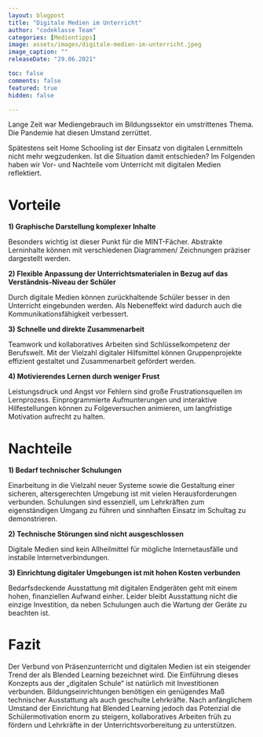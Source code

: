 ```yaml
---
layout: blogpost
title: "Digitale Medien im Unterricht"
author: "codeklasse Team"
categories: [Medientipps]
image: assets/images/digitale-medien-im-unterricht.jpeg
image_caption: ""
releaseDate: "29.06.2021"

toc: false
comments: false
featured: true
hidden: false

---
```



Lange Zeit war Mediengebrauch im Bildungssektor ein umstrittenes Thema.
Die Pandemie hat diesen Umstand zerrüttet.
<!--more-->
Spätestens seit Home Schooling ist der Einsatz von digitalen Lernmitteln nicht mehr wegzudenken.
Ist die Situation damit entschieden?
Im Folgenden haben wir Vor- und Nachteile vom Unterricht mit digitalen Medien reflektiert.  

# Vorteile

**1) Graphische Darstellung komplexer Inhalte**

Besonders wichtig ist dieser Punkt für die MINT-Fächer.
Abstrakte Lerninhalte können mit verschiedenen Diagrammen/ Zeichnungen präziser dargestellt werden.
  
**2) Flexible Anpassung der Unterrichtsmaterialen in Bezug auf das Verständnis-Niveau der Schüler**

Durch digitale Medien können zurückhaltende Schüler besser in den Unterricht eingebunden werden.
Als Nebeneffekt wird dadurch auch die Kommunikationsfähigkeit verbessert. 

**3) Schnelle und direkte Zusammenarbeit**
 
Teamwork und kollaboratives Arbeiten sind Schlüsselkompetenz der Berufswelt.
Mit der Vielzahl digitaler Hilfsmittel können Gruppenprojekte effizient gestaltet und Zusammenarbeit gefördert werden.

**4) Motivierendes Lernen durch weniger Frust**

Leistungsdruck und Angst vor Fehlern sind große Frustrationsquellen im Lernprozess.
Einprogrammierte Aufmunterungen und interaktive Hilfestellungen können zu Folgeversuchen animieren, um langfristige Motivation aufrecht zu halten.

# Nachteile

**1) Bedarf technischer Schulungen**

Einarbeitung in die Vielzahl neuer Systeme sowie die Gestaltung einer sicheren, altersgerechten Umgebung ist mit vielen Herausforderungen verbunden.
Schulungen sind essenziell, um Lehrkräften zum eigenständigen Umgang zu führen und sinnhaften Einsatz im Schultag zu demonstrieren.

**2) Technische Störungen sind nicht ausgeschlossen**

Digitale Medien sind kein Allheilmittel für mögliche Internetausfälle und instabile Internetverbindungen. 

**3) Einrichtung digitaler Umgebungen ist mit hohen Kosten verbunden**

Bedarfsdeckende Ausstattung mit digitalen Endgeräten geht mit einem hohen, finanziellen Aufwand einher.
Leider bleibt Ausstattung nicht die einzige Investition, da neben Schulungen auch die Wartung der Geräte zu beachten ist. 

# Fazit
Der Verbund von Präsenzunterricht und digitalen Medien ist ein steigender Trend der als Blended Learning bezeichnet wird.
Die Einführung dieses Konzepts aus der „digitalen Schule“ ist natürlich mit Investitionen verbunden.
Bildungseinrichtungen benötigen ein genügendes Maß technischer Ausstattung als auch geschulte Lehrkräfte.
Nach anfänglichem Umstand der Einrichtung hat Blended Learning jedoch das Potenzial die Schülermotivation enorm zu steigern, kollaboratives Arbeiten früh zu fördern und Lehrkräfte in der Unterrichtsvorbereitung zu unterstützen. 